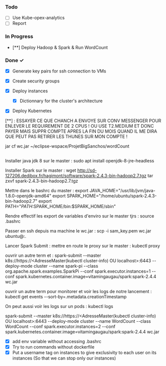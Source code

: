 ### Todo

- [ ] Use Kube-opex-analytics
- [ ] Report 

### In Progress

- [**] Deploy Hadoop & Spark & Run WordCount

### Done ✓

- [x] Generate key pairs for ssh connection to VMs
- [x] Create security groups
- [x] Deploy instances
  - [x] Dictionnary for the cluster's architecture
- [x] Deploy Kubernetes
 

[**] : 
ESSAYER CE QUE CHANCH A ENVOYE SUR CONV MESSENGER POUR ENLEVER LE REQUIREMENT DE 2 CPUS ! 
OU USE T2.MEDIUM ET DONC PAYER MAIS SUPPR COMPTE APRES LA FIN DU MOIS QUAND IL ME DIRA QUE PEUT PAS RETIRER LES THUNES SUR MON COMPTE !

jar cf wc.jar ~/eclipse-wspace/ProjetBigSanchos/wordCount

##

Installer java jdk 8 sur le master :
sudo apt install openjdk-8-jre-headless

Installer Spark sur le master :
wget http://sd-127206.dedibox.fr/hagimont/software/spark-2.4.3-bin-hadoop2.7.tgz
tar zxvf spark-2.4.3-bin-hadoop2.7.tgz

Mettre dans le bashrc du master :
export JAVA_HOME="/usr/lib/jvm/java-1.8.0-openjdk-amd64"
export SPARK_HOME="/home/ubuntu/spark-2.4.3-bin-hadoop2.7"
export PATH="$PATH:$SPARK_HOME/bin:$SPARK_HOME/sbin"

Rendre effectif les export de variables d'enviro sur le master tjrs :
source .bashrc

Passer en ssh depuis ma machine le wc.jar :
scp -i sam_key.pem wc.jar ubuntu@<NOMDNSDUMASTER>:.

Lancer Spark Submit :
mettre en route le proxy sur le master : kubectl proxy

ouvrir un autre term et :
spark-submit     --master k8s://https://<AdresseMaster(kubectl cluster-info) OU localhost>:6443     --deploy-mode cluster     --name spark-pi     --class org.apache.spark.examples.SparkPi     --conf spark.executor.instances=1     --conf spark.kubernetes.container.image=vitamingaugau/spark:spark-2.4.4     wc.jar

ouvrir un autre term pour monitorer et voir les logs de notre lancement :
kubectl get events --sort-by=.metadata.creationTimestamp

On peut aussi voir les logs sur un pods :
kubectl logs <IdDuPod>

spark-submit     --master k8s://https://<AdresseMaster(kubectl cluster-info) OU localhost>:6443     --deploy-mode cluster     --name WordCount     --class WordCount     --conf spark.executor.instances=2     --conf spark.kubernetes.container.image=vitamingaugau/spark:spark-2.4.4     wc.jar
- [x] add env variable without accessing .bashrc
- [x] Try to run commands without dockerfile
- [x] Put a username tag on instances to give exclusivity to each user on its instances (So that we can stop only our instances)
